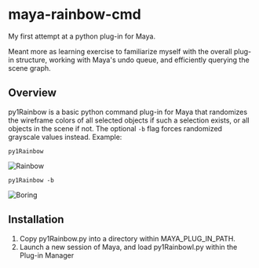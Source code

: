 # maya-rainbow-cmd
My first attempt at a python plug-in for Maya. 

Meant more as learning exercise to familiarize myself with the overall plug-in structure, working with Maya's undo queue, and efficiently querying the scene graph.

## Overview
py1Rainbow is a basic python command plug-in for Maya that randomizes the wireframe colors of all selected objects if such a selection exists, or all objects in the scene if not.
The optional `-b` flag forces randomized grayscale values instead.
Example:

`py1Rainbow`

![Rainbow](https://i.imgur.com/ADPONuO.png)


`py1Rainbow -b`

![Boring](https://i.imgur.com/PxJqkNt.png)
## Installation
1. Copy py1Rainbow.py into a directory within MAYA_PLUG_IN_PATH.
2. Launch a new session of Maya, and load py1Rainbowl.py within the Plug-in Manager

